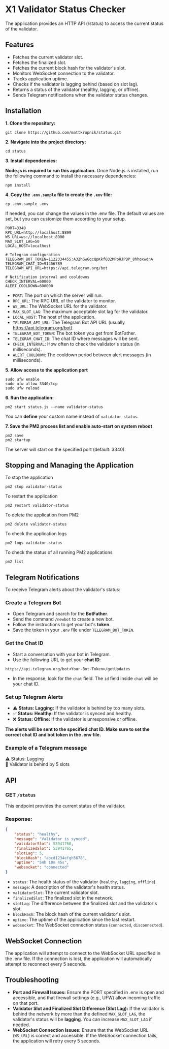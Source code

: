 # X1 Validator Status Checker

The application provides an HTTP API (/status) to access the current status of the validator.

## Features

- Fetches the current validator slot.
- Fetches the finalized slot.
- Fetches the current block hash for the validator's slot.
- Monitors WebSocket connection to the validator.
- Tracks application uptime.
- Checks if the validator is lagging behind (based on slot lag).
- Returns a status of the validator (healthy, lagging, or offline).
- Sends Telegram notifications when the validator status changes.

## Installation

**1. Clone the repository:**
```
git clone https://github.com/mattkrupnik/status.git
```

**2. Navigate into the project directory:**
```
cd status
```

**3. Install dependencies:**

**Node.js is required to run this application.** Once Node.js is installed, run the following command to install the necessary dependencies:
```
npm install
```

**4. Copy the `.env.sample` file to create the `.env` file:**
```
cp .env.sample .env
```
If needed, you can change the values in the .env file. The default values are set, but you can customize them according to your setup.

```dotenv
PORT=3340
RPC_URL=http://localhost:8899
WS_URL=ws://localhost:8900
MAX_SLOT_LAG=50
LOCAL_HOST=localhost

# Telegram configuration
TELEGRAM_BOT_TOKEN=1122334455:A32hGwGqcQpKkfO32MPoHJPDP_8hhoxwdnA
TELEGRAM_CHAT_ID=91456789
TELEGRAM_API_URL=https://api.telegram.org/bot

# Notification interval and cooldowns
CHECK_INTERVAL=60000
ALERT_COOLDOWN=600000
```
- `PORT`: The port on which the server will run.
- `RPC_URL`: The RPC URL of the validator to monitor.
- `WS_URL`: The WebSocket URL for the validator.
- `MAX_SLOT_LAG`: The maximum acceptable slot lag for the validator.
- `LOCAL_HOST`: The host of the application.
- `TELEGRAM_API_URL`: The Telegram Bot API URL (usually https://api.telegram.org/bot). 
- `TELEGRAM_BOT_TOKEN`: The bot token you get from BotFather. 
- `TELEGRAM_CHAT_ID`: The chat ID where messages will be sent. 
- `CHECK_INTERVAL`: How often to check the validator's status (in milliseconds). 
- `ALERT_COOLDOWN`: The cooldown period between alert messages (in milliseconds).

**5. Allow access to the application port**
```shell
sudo ufw enable
sudo ufw allow 3340/tcp
sudo ufw reload
```
**6. Run the application:**
```shell
pm2 start status.js --name validator-status
```
You can **define** your custom name instead of `validator-status`.

**7. Save the PM2 process list and enable auto-start on system reboot**
```shell
pm2 save
pm2 startup
```
The server will start on the specified port (default: 3340).
## Stopping and Managing the Application

To stop the application
```shell
pm2 stop validator-status
```
To restart the application
```shell
pm2 restart validator-status
```
To delete the application from PM2
```shell
pm2 delete validator-status
```
To check the application logs
```shell
pm2 logs validator-status
```
To check the status of all running PM2 applications
```shell
pm2 list
```

## Telegram Notifications
To receive Telegram alerts about the validator's status:
### Create a Telegram Bot
- Open Telegram and search for the **BotFather**.
- Send the command `/newbot` to create a new bot.
- Follow the instructions to get your bot's **token**.
- Save the token in your `.env` file under `TELEGRAM_BOT_TOKEN`.
### Get the Chat ID
- Start a conversation with your bot in Telegram.
- Use the following URL to get your **chat ID**:
```
https://api.telegram.org/bot<Your-Bot-Token>/getUpdates
```
- In the response, look for the `chat` field. The `id` field inside `chat` will be your chat ID.
### Set up Telegram Alerts
- ⚠️ **Status: Lagging:** If the validator is behind by too many slots.
- ✅ **Status: Healthy:** If the validator is synced and healthy.
- ❌ **Status: Offline:** If the validator is unresponsive or offline.

**The alerts will be sent to the specified chat ID. Make sure to set the correct chat ID and bot token in the .env file.**
### Example of a Telegram message
⚠️ Status: Lagging\
💬 Validator is behind by 5 slots

## API
### GET `/status`
This endpoint provides the current status of the validator.

### Response:
```json
{
    "status": "healthy",
    "message": "Validator is synced",
    "validatorSlot": 53941760,
    "finalizedSlot": 53941765,
    "slotLag": 5,
    "blockHash": "abcd1234efgh5678",
    "uptime": "54h 10m 45s",
    "websocket": "connected"
}
```

- `status`: The health status of the validator (`healthy`, `lagging`, `offline`).
- `message`: A description of the validator's health status.
- `validatorSlot`: The current validator slot.
- `finalizedSlot`: The finalized slot in the network.
- `slotLag`: The difference between the finalized slot and the validator's slot.
- `blockHash`: The block hash of the current validator's slot.
- `uptime`: The uptime of the application since the last restart.
- `websocket`: The WebSocket connection status (`connected`, `disconnected`).

## WebSocket Connection

The application will attempt to connect to the WebSocket URL specified in the .env file. If the connection is lost, the application will automatically attempt to reconnect every 5 seconds.

## Troubleshooting

- **Port and Firewall Issues:** Ensure the PORT specified in .env is open and accessible, and that firewall settings (e.g., UFW) allow incoming traffic on that port.
- **Validator Slot and Finalized Slot Difference (Slot Lag):** If the validator is behind the network by more than the defined `MAX_SLOT_LAG`, the validator's status will be **lagging**. You can increase `MAX_SLOT_LAG` if needed.
- **WebSocket Connection Issues:** Ensure that the WebSocket URL (`WS_URL`) is correct and accessible. If the WebSocket connection fails, the application will retry every 5 seconds.
